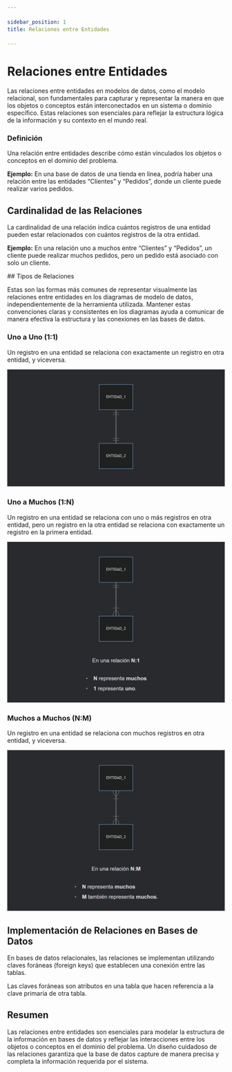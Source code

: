 ```yaml
---

sidebar_position: 1
title: Relaciones entre Entidades

---
```


# Relaciones entre Entidades

Las relaciones entre entidades en modelos de datos, como el modelo relacional, son fundamentales para capturar y representar la manera en que los objetos o conceptos están interconectados en un sistema o dominio específico. Estas relaciones son esenciales para reflejar la estructura lógica de la información y su contexto en el mundo real.

<Card>

### Definición

Una relación entre entidades describe cómo están vinculados los objetos o conceptos en el dominio del problema.

**Ejemplo:** En una base de datos de una tienda en línea, podría haber una relación entre las entidades “Clientes” y “Pedidos”, donde un cliente puede realizar varios pedidos.

</Card>

<Card>

## Cardinalidad de las Relaciones

La cardinalidad de una relación indica cuántos registros de una entidad pueden estar relacionados con cuántos registros de la otra entidad.

**Ejemplo:** En una relación uno a muchos entre “Clientes” y “Pedidos”, un cliente puede realizar muchos pedidos, pero un pedido está asociado con solo un cliente.

</Card>

<Card>
## Tipos de Relaciones

Estas son las formas más comunes de representar visualmente las relaciones entre entidades en los diagramas de modelo de datos, independientemente de la herramienta utilizada. Mantener estas convenciones claras y consistentes en los diagramas ayuda a comunicar de manera efectiva la estructura y las conexiones en las bases de datos.

<Card color='darkBlue'>

### Uno a Uno (1:1)

Un registro en una entidad se relaciona con exactamente un registro en otra entidad, y viceversa.

![Diagrama de Entidad-Relación](1a1.png)

</Card>

<Card color='blue'>

### Uno a Muchos (1:N)

Un registro en una entidad se relaciona con uno o más registros en otra entidad, pero un registro en la otra entidad se relaciona con exactamente un registro en la primera entidad.

![Diagrama de Entidad-Relación](Na1.png)

</Card>

<Card color='cyan'>

### Muchos a Muchos (N:M)

Un registro en una entidad se relaciona con muchos registros en otra entidad, y viceversa.

![Diagrama de Entidad-Relación](NaM.png)

</Card>
</Card>

<Card>

## Implementación de Relaciones en Bases de Datos

En bases de datos relacionales, las relaciones se implementan utilizando claves foráneas (foreign keys) que establecen una conexión entre las tablas.

Las claves foráneas son atributos en una tabla que hacen referencia a la clave primaria de otra tabla.

</Card>

<Card>

## Resumen

Las relaciones entre entidades son esenciales para modelar la estructura de la información en bases de datos y reflejar las interacciones entre los objetos o conceptos en el dominio del problema. Un diseño cuidadoso de las relaciones garantiza que la base de datos capture de manera precisa y completa la información requerida por el sistema.

</Card>
